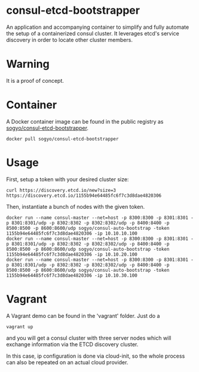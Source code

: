 # consul-etcd-bootstrapper
An application and accompanying container to simplify and fully automate the setup of a containerized consul cluster. It leverages etcd's service discovery in order to locate other cluster members. 

# Warning
It is a proof of concept.

# Container
A Docker container image can be found in the public registry as [sogyo/consul-etcd-bootstrapper](https://registry.hub.docker.com/u/sogyo/consul-etcd-bootstrapper/).
```
docker pull sogyo/consul-etcd-bootstrapper
```

# Usage
First, setup a token with your desired cluster size:

```
curl https://discovery.etcd.io/new?size=3
https://discovery.etcd.io/1155b94e64485fc6f7c3d8dae4820306
```

Then, instantiate a bunch of nodes with the given token.
```
docker run --name consul-master --net=host -p 8300:8300 -p 8301:8301 -p 8301:8301/udp -p 8302:8302 -p 8302:8302/udp -p 8400:8400 -p 8500:8500 -p 8600:8600/udp sogyo/consul-auto-bootstrap -token 1155b94e64485fc6f7c3d8dae4820306 -ip 10.10.10.100
docker run --name consul-master --net=host -p 8300:8300 -p 8301:8301 -p 8301:8301/udp -p 8302:8302 -p 8302:8302/udp -p 8400:8400 -p 8500:8500 -p 8600:8600/udp sogyo/consul-auto-bootstrap -token 1155b94e64485fc6f7c3d8dae4820306 -ip 10.10.20.100
docker run --name consul-master --net=host -p 8300:8300 -p 8301:8301 -p 8301:8301/udp -p 8302:8302 -p 8302:8302/udp -p 8400:8400 -p 8500:8500 -p 8600:8600/udp sogyo/consul-auto-bootstrap -token 1155b94e64485fc6f7c3d8dae4820306 -ip 10.10.30.100
```

# Vagrant
A Vagrant demo can be found in the 'vagrant' folder. Just do a 

```vagrant up``` 

and you will get a consul cluster with three server nodes which will exchange information via the ETCD discovery cluster.

In this case, ip configuration is done via cloud-init, so the whole process can also be repeated on an actual cloud provider.
